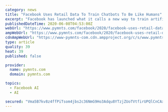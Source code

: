 ```yaml
---
category: news
title: "Facebook Uses Retail Data To Train Chatbots To Be Like Humans"
excerpt: "Facebook has launched what it calls a new way to train artificial intelligence (AI) in chatbots for online retail purposes."
publishedDateTime: 2020-06-08T04:53:00Z
webUrl: "https://www.pymnts.com/facebook/2020/facebook-uses-retail-data-train-chatbots-humans/"
ampWebUrl: "https://www.pymnts.com/facebook/2020/facebook-uses-retail-data-train-chatbots-humans/amp/"
cdnAmpWebUrl: "https://www-pymnts-com.cdn.ampproject.org/c/s/www.pymnts.com/facebook/2020/facebook-uses-retail-data-train-chatbots-humans/amp/"
type: article
quality: 39
heat: 39
published: false

provider:
  name: pymnts.com
  domain: pymnts.com

topics:
  - Facebook AI
  - AI

secured: "Vma5B7kv8z4ffPiTsom4jbs2c36NmG9Ho3Adqu8YTzjZUoTVtfirUPQlCnCAxQ4KCdnoO48vJKDM29vNcm1yE2AyAnA0d8gjOTnpUCl0sak3qFAlHmTgrQ+NcgoC77hOHfvducWg6y241Y0uYUFkJ4qFLRmzBwjsyobPaZ+Kc+4S0gwblp+30OTA9YqmMaQW4K85GHrcWjrs7K8IDyX0vzFj64/OXQVw1//6byyfQr3DsWaSvqPLub5JQE1nMK4ym5oCecZyIjziDIt40d45OUaL938P6uthrixvSL2KOFX1qpnBy8Cz8LtNvP7GIsJA5OnkqXHHnjgORb2oSgNE5zJLowh1twH1FjSN9WcuB0ByIORf/B556IQ9hwnPG4sHZyatueJiICUZZWvnkZxe1MrDykYh7cnUsFc0cy64aLCB8qnx4CqXpACCgVqpxcbFpAXojMhgYKZkFh6i+ALPEooiiFpYG/Zk3yNh3CCckrQ=;HIww+pFaUBJZRHIeoJK9PA=="
---
```


